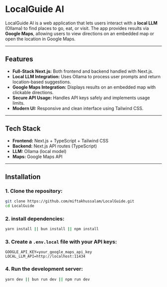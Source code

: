 # LocalGuide AI

LocalGuide AI is a web application that lets users interact with a **local LLM** (Ollama) to find places to go, eat, or visit. The app provides results via **Google Maps**, allowing users to view directions on an embedded map or open the location in Google Maps.

---

## Features

- **Full-Stack Next.js:** Both frontend and backend handled with Next.js.  
- **Local LLM Integration:** Uses Ollama to process user prompts and return location-based suggestions.  
- **Google Maps Integration:** Displays results on an embedded map with clickable directions.  
- **Secure API Usage:** Handles API keys safely and implements usage limits.  
- **Modern UI:** Responsive and clean interface using Tailwind CSS.

---

## Tech Stack

- **Frontend:** Next.js + TypeScript + Tailwind CSS  
- **Backend:** Next.js API routes (TypeScript)  
- **LLM:** Ollama (local model)  
- **Maps:** Google Maps API  

---

## Installation

### 1. Clone the repository:

```bash
git clone https://github.com/miftakhussalam/LocalGuide.git
cd LocalGuide
```
### 2. install dependencies:

```bash
yarn install || bun install || npm install
```

### 3. Create a `.env.local` file with your API keys:
```.env
GOOGLE_API_KEY=your_google_maps_api_key
LOCAL_LLM_API=http://localhost:11434
```

### 4. Run the development server:
```bash
yarn dev || bun run dev || npm run dev
```

